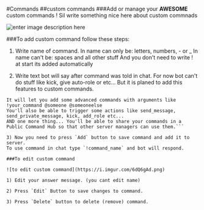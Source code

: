 #Commands
##custom commands
###Add or manage your **AWESOME** custom commands !
Sil write something nice here about custom commnads

![enter image description here](https://i.imgur.com/dFkmb4q.png)

###To add custom command follow these steps:

1) Write name of command.
In name can only be: letters, numbers, - or _
In name can't be: spaces and all other stuff
And you don't need to write ! at start its added automatically

2) Write text bot will say after command was told in chat.
For now bot can't do stuff like kick, give auto-role or etc...
But it is planed to add this features to custom commands.
```The advanced command plugin is a soon-to-be-released MAGIC plugin!
It will let you add some advanced commands with arguments like !your_command @someone @someoneelse
You'll also be able to trigger some actions like send_message, send_private_message, kick, add_role etc...
AND one more thing... You'll be able to share your commands in a Public Command Hub so that other server managers can use them.```

3) Now you need to press `Add` button to save command and add it to server.
To use command in chat type `!command_name` and bot will respond.

###To edit custom command

![to edit custom command](https://i.imgur.com/6dQ6gAd.png)

1) Edit your answer message. (you cant edit name)

2) Press `Edit` Button to save changes to command.

3) Press `Delete` button to delete (remove) command.
